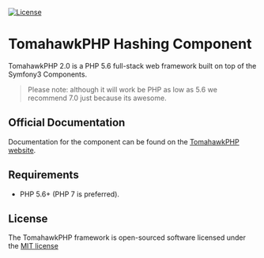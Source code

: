 [![License](https://poser.pugx.org/tomahawk/framework/license)](https://packagist.org/packages/tomahawk/framework)

# TomahawkPHP Hashing Component

TomahawkPHP 2.0 is a PHP 5.6 full-stack web framework built on top of the Symfony3 Components.

> Please note: although it will work be PHP as low as 5.6 we recommend 7.0 just because its awesome.

## Official Documentation

Documentation for the component can be found on the [TomahawkPHP website](http://www.tomahawkphp.com/docs).

## Requirements

- PHP 5.6+ (PHP 7 is preferred).

## License

The TomahawkPHP framework is open-sourced software licensed under the [MIT license](http://opensource.org/licenses/MIT)
